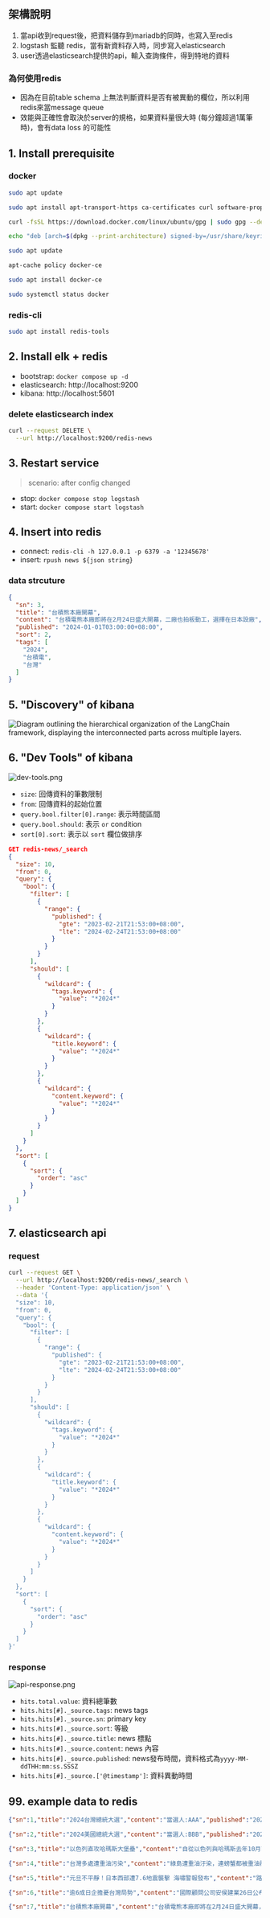 ## 架構說明
1. 當api收到request後，把資料儲存到mariadb的同時，也寫入至redis
2. logstash 監聽 redis，當有新資料存入時，同步寫入elasticsearch
3. user透過elasticsearch提供的api，輸入查詢條件，得到特地的資料

### 為何使用redis
+ 因為在目前table schema 上無法判斷資料是否有被異動的欄位，所以利用redis來當message queue
+ 效能與正確性會取決於server的規格，如果資料量很大時 (每分鐘超過1萬筆時)，會有data loss 的可能性

## 1. Install prerequisite
### docker
```bash
sudo apt update
```
```bash
sudo apt install apt-transport-https ca-certificates curl software-properties-common
```
```bash
curl -fsSL https://download.docker.com/linux/ubuntu/gpg | sudo gpg --dearmor -o /usr/share/keyrings/docker-archive-keyring.gpg
```
```bash
echo "deb [arch=$(dpkg --print-architecture) signed-by=/usr/share/keyrings/docker-archive-keyring.gpg] https://download.docker.com/linux/ubuntu $(lsb_release -cs) stable" | sudo tee /etc/apt/sources.list.d/docker.list > /dev/null
```
```bash
sudo apt update
```
```bash
apt-cache policy docker-ce
```
```bash
sudo apt install docker-ce
```
```bash
sudo systemctl status docker
```
### redis-cli
```bash
sudo apt install redis-tools
```

## 2. Install elk + redis
+ bootstrap: `docker compose up -d`
+ elasticsearch: http://localhost:9200
+ kibana: http://localhost:5601

### delete elasticsearch index
```bash
curl --request DELETE \
  --url http://localhost:9200/redis-news
```

## 3. Restart service
> scenario: after config changed

+ stop: `docker compose stop logstash`
+ start: `docker compose start logstash`

## 4. Insert into redis
+ connect: `redis-cli -h 127.0.0.1 -p 6379 -a '12345678'`
+ insert: `rpush news ${json string}`

### data strcuture
```json
{
  "sn": 3,
  "title": "台積熊本廠開幕",
  "content": "台積電熊本廠即將在2月24日盛大開幕，二廠也拍板動工，選擇在日本設廠",
  "published": "2024-01-01T03:00:00+08:00",
  "sort": 2,
  "tags": [
    "2024",
    "台積電",
    "台灣"
  ]
}
```
## 5. "Discovery" of kibana
![Diagram outlining the hierarchical organization of the LangChain framework, displaying the interconnected parts across multiple layers.](images/discovery.png "LangChain Architecture Overview")

## 6. "Dev Tools" of kibana
![dev-tools.png](images/dev-tools.png)

+ `size`: 回傳資料的筆數限制
+ `from`: 回傳資料的起始位置
+ `query.bool.filter[0].range`: 表示時間區間
+ `query.bool.should`: 表示 `or` condition
+ `sort[0].sort`: 表示以 `sort` 欄位做排序

```json
GET redis-news/_search
{
  "size": 10,
  "from": 0,
  "query": {
    "bool": {
      "filter": [
        {
          "range": {
            "published": {
              "gte": "2023-02-21T21:53:00+08:00",
              "lte": "2024-02-24T21:53:00+08:00"
            }
          }
        }
      ],
      "should": [
        {
          "wildcard": {
            "tags.keyword": {
              "value": "*2024*"
            }
          }
        },
        {
          "wildcard": {
            "title.keyword": {
              "value": "*2024*"
            }
          }
        },
        {
          "wildcard": {
            "content.keyword": {
              "value": "*2024*"
            }
          }
        }
      ]
    }
  },
  "sort": [
    {
      "sort": {
        "order": "asc"
      }
    }
  ]
}
```

## 7. elasticsearch api
### request
```bash
curl --request GET \
  --url http://localhost:9200/redis-news/_search \
  --header 'Content-Type: application/json' \
  --data '{
  "size": 10,
  "from": 0,
  "query": {
    "bool": {
      "filter": [
        {
          "range": {
            "published": {
              "gte": "2023-02-21T21:53:00+08:00",
              "lte": "2024-02-24T21:53:00+08:00"
            }
          }
        }
      ],
      "should": [
        {
          "wildcard": {
            "tags.keyword": {
              "value": "*2024*"
            }
          }
        },
        {
          "wildcard": {
            "title.keyword": {
              "value": "*2024*"
            }
          }
        },
        {
          "wildcard": {
            "content.keyword": {
              "value": "*2024*"
            }
          }
        }
      ]
    }
  },
  "sort": [
    {
      "sort": {
        "order": "asc"
      }
    }
  ]
}'
```
### response
![api-response.png](images/api-response.png)

+ `hits.total.value`: 資料總筆數
+ `hits.hits[#]._source.tags`: news tags
+ `hits.hits[#]._source.sn`: primary key
+ `hits.hits[#]._source.sort`: 等級
+ `hits.hits[#]._source.title`: news 標點
+ `hits.hits[#]._source.content`: news 內容
+ `hits.hits[#]._source.published`: news發布時間，資料格式為`yyyy-MM-ddTHH:mm:ss.SSSZ`
+ `hits.hits[#]._source.['@timestamp']`: 資料異動時間

## 99. example data to redis
```json
{"sn":1,"title":"2024台灣總統大選","content":"當選人:AAA","published":"2024-02-22T20:23:00+08:00","sort":2,"tags":["總統","2024","台灣"]}
```
```json
{"sn":2,"title":"2024美國總統大選","content":"當選人:BBB","published":"2024-09-20T21:53:00+08:00","sort":4,"tags":["總統","2024","美國"]}
```
```json
{"sn":3,"title":"以色列直攻哈瑪斯大堡壘","content":"自從以色列與哈瑪斯去年10月7日交戰以來，這已是布林肯第5度親自走訪中東。他接著還將前往以色列和卡達。","published":"2021-05-30T03:00:00+08:00","sort":3,"tags":["以色列"]}
```
```json
{"sn":4,"title":"台灣多處遭重油污染","content":"綠島遭重油汙染，連螃蟹都被重油覆蓋全身","published":"2024-01-01T12:00:00+08:00","sort":5,"tags":["2024", "台灣"]}
```
```json
{"sn":5,"title":"元旦不平靜！日本西部遭7.6地震襲擊 海嘯警報發布","content":"路透社、CNN、BBC 報導，根據美國地質調查局（USGS），這起淺層地震震央位在石川縣穴水町東北約 42 公里處，深度僅 10 公里。","published":"2024-01-01T01:00:00+08:00","sort":2,"tags":["2024","日本"]}
```
```json
{"sn":6,"title":"逾6成日企擔憂台灣局勢","content":"國際顧問公司安侯建業26日公布針對日本企業調查「何為經濟安全最重大風險因素」，結果顯示逾6成日企指出「台灣局勢」居冠，其次依序為「中國增強貿易管制」、「美對中貿易管制加劇」。","published":"2024-01-01T02:00:00+08:00","sort":2,"tags":["台積電","日本"]}
```
```json
{"sn":7,"title":"台積熊本廠開幕","content":"台積電熊本廠即將在2月24日盛大開幕，二廠也拍板動工，選擇在日本設廠","published":"2024-01-01T03:00:00+08:00","sort":2,"tags":["台積電","2024","台灣"]}
```